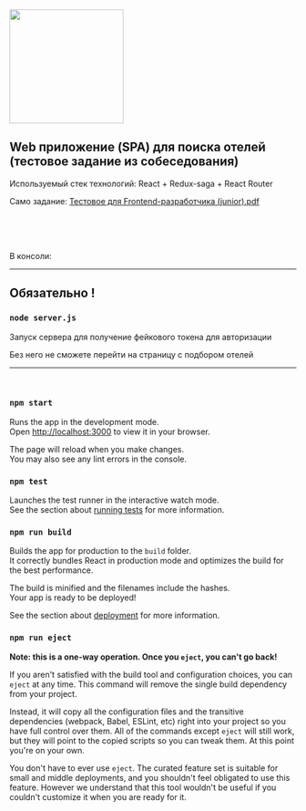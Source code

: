 <img src="https://user-images.githubusercontent.com/69976961/163959697-377707c3-220c-4361-a1b5-9425835a5ef9.png" width="200" height="200">

## Web приложение (SPA) для поиска отелей (тестовое задание из собеседования)

Используемый стек технологий: React + Redux-saga + React Router

Само задание: [Тестовое для Frontend-разработчика (junior).pdf](https://github.com/ZimmermannnnamremmiZ/hotels-redux-saga/files/8511599/Frontend-.junior.pdf)

<br>
<br>
<br>

В консоли:
<hr />

## Обязательно !

### `node server.js`

Запуск сервера для получение фейкового токена для авторизации

Без него не сможете перейти на страницу с подбором отелей
<hr />
<br> 


### `npm start`

Runs the app in the development mode.\
Open [http://localhost:3000](http://localhost:3000) to view it in your browser.

The page will reload when you make changes.\
You may also see any lint errors in the console.

### `npm test`

Launches the test runner in the interactive watch mode.\
See the section about [running tests](https://facebook.github.io/create-react-app/docs/running-tests) for more information.

### `npm run build`

Builds the app for production to the `build` folder.\
It correctly bundles React in production mode and optimizes the build for the best performance.

The build is minified and the filenames include the hashes.\
Your app is ready to be deployed!

See the section about [deployment](https://facebook.github.io/create-react-app/docs/deployment) for more information.

### `npm run eject`

**Note: this is a one-way operation. Once you `eject`, you can't go back!**

If you aren't satisfied with the build tool and configuration choices, you can `eject` at any time. This command will remove the single build dependency from your project.

Instead, it will copy all the configuration files and the transitive dependencies (webpack, Babel, ESLint, etc) right into your project so you have full control over them. All of the commands except `eject` will still work, but they will point to the copied scripts so you can tweak them. At this point you're on your own.

You don't have to ever use `eject`. The curated feature set is suitable for small and middle deployments, and you shouldn't feel obligated to use this feature. However we understand that this tool wouldn't be useful if you couldn't customize it when you are ready for it.

